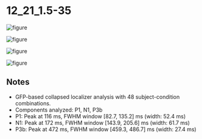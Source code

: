 # 12_21_1.5-35

![figure](docs/assets/plots/12_21_1.5-35/12_21_1.5-35-collapsed_localizer.png)

![figure](docs/assets/plots/12_21_1.5-35/12_21_1.5-35-P1.png)

![figure](docs/assets/plots/12_21_1.5-35/12_21_1.5-35-N1.png)

![figure](docs/assets/plots/12_21_1.5-35/12_21_1.5-35-P3b.png)


## Notes

- GFP-based collapsed localizer analysis with 48 subject-condition combinations.
- Components analyzed: P1, N1, P3b
- P1: Peak at 116 ms, FWHM window [82.7, 135.2] ms (width: 52.4 ms)
- N1: Peak at 172 ms, FWHM window [143.9, 205.6] ms (width: 61.7 ms)
- P3b: Peak at 472 ms, FWHM window [459.3, 486.7] ms (width: 27.4 ms)
